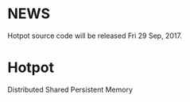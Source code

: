 # NEWS
Hotpot source code will be released Fri 29 Sep, 2017.  

# Hotpot
Distributed Shared Persistent Memory
